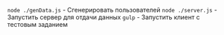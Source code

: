 `node ./genData.js` - Сгенерировать пользователей
`node ./server.js` - Запустить сервер для отдачи данных
`gulp` - Запустить клиент с тестовым заданием

